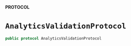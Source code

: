 **PROTOCOL**

# `AnalyticsValidationProtocol`

```swift
public protocol AnalyticsValidationProtocol
```
